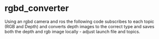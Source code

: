 # rgbd_converter
Using an rgbd camera and ros the following code subscribes to each topic (RGB and Depth) and converts depth images to the correct type and saves both the depth and rgb image locally - adjust launch file and topics. 
